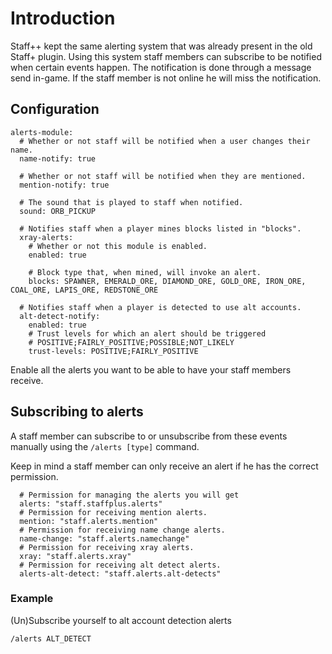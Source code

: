 # Introduction
Staff++ kept the same alerting system that was already present in the old Staff+ plugin.
Using this system staff members can subscribe to be notified when certain events happen.
The notification is done through a message send in-game. If the staff member is not online he will miss the notification.

## Configuration

```
alerts-module:
  # Whether or not staff will be notified when a user changes their name.
  name-notify: true

  # Whether or not staff will be notified when they are mentioned.
  mention-notify: true

  # The sound that is played to staff when notified.
  sound: ORB_PICKUP

  # Notifies staff when a player mines blocks listed in "blocks".
  xray-alerts:
    # Whether or not this module is enabled.
    enabled: true

    # Block type that, when mined, will invoke an alert.
    blocks: SPAWNER, EMERALD_ORE, DIAMOND_ORE, GOLD_ORE, IRON_ORE, COAL_ORE, LAPIS_ORE, REDSTONE_ORE

  # Notifies staff when a player is detected to use alt accounts.
  alt-detect-notify:
    enabled: true
    # Trust levels for which an alert should be triggered
    # POSITIVE;FAIRLY_POSITIVE;POSSIBLE;NOT_LIKELY
    trust-levels: POSITIVE;FAIRLY_POSITIVE
```

Enable all the alerts you want to be able to have your staff members receive.


## Subscribing to alerts
A staff member can subscribe to or unsubscribe from these events manually using the `/alerts [type]` command.

Keep in mind a staff member can only receive an alert if he has the correct permission.

```
  # Permission for managing the alerts you will get
  alerts: "staff.staffplus.alerts"
  # Permission for receiving mention alerts.
  mention: "staff.alerts.mention"
  # Permission for receiving name change alerts.
  name-change: "staff.alerts.namechange"
  # Permission for receiving xray alerts.
  xray: "staff.alerts.xray"
  # Permission for receiving alt detect alerts.
  alerts-alt-detect: "staff.alerts.alt-detects"
```

### Example
(Un)Subscribe yourself to alt account detection alerts
```
/alerts ALT_DETECT
```

